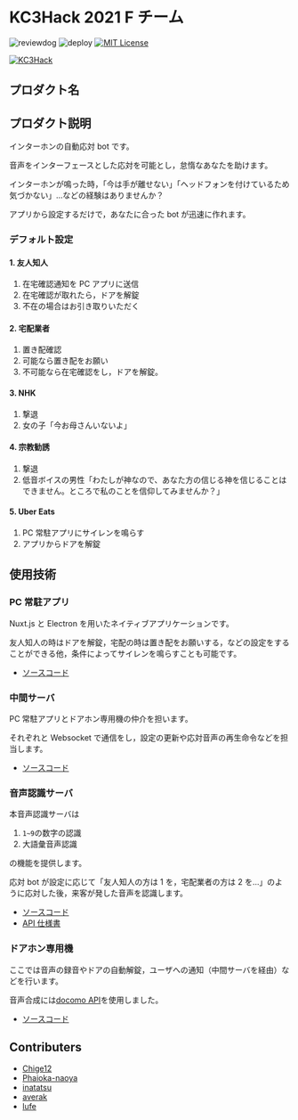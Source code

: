 # KC3Hack 2021 F チーム

![reviewdog](https://github.com/kc3hack/2021_f/workflows/reviewdog/badge.svg)
![deploy](https://github.com/kc3hack/2021_f/workflows/deploy/badge.svg)
[![MIT License](http://img.shields.io/badge/license-MIT-blue.svg?style=flat)](LICENSE)

[![KC3Hack](https://kc3.me/hack/wp-content/uploads/2021/01/kc3hack2021ogp@2x.png)](https://kc3.me/hack)

## プロダクト名

## プロダクト説明

インターホンの自動応対 bot です。

音声をインターフェースとした応対を可能とし，怠惰なあなたを助けます。

インターホンが鳴った時，「今は手が離せない」「ヘッドフォンを付けているため気づかない」...などの経験はありませんか？

アプリから設定するだけで，あなたに合った bot が迅速に作れます。

### デフォルト設定

#### 1. 友人知人

1. 在宅確認通知を PC アプリに送信
2. 在宅確認が取れたら，ドアを解錠
3. 不在の場合はお引き取りいただく

#### 2. 宅配業者

1. 置き配確認
2. 可能なら置き配をお願い
3. 不可能なら在宅確認をし，ドアを解錠。

#### 3. NHK

1. 撃退
2. 女の子「今お母さんいないよ」

#### 4. 宗教勧誘

1. 撃退
2. 低音ボイスの男性「わたしが神なので、あなた方の信じる神を信じることはできません。ところで私のことを信仰してみませんか？」

#### 5. Uber Eats

1. PC 常駐アプリにサイレンを鳴らす
2. アプリからドアを解錠

## 使用技術

### PC 常駐アプリ

Nuxt.js と Electron を用いたネイティブアプリケーションです。

友人知人の時はドアを解錠，宅配の時は置き配をお願いする，などの設定をすることができる他，条件によってサイレンを鳴らすことも可能です。

- [ソースコード](https://github.com/Chige12/kc3hack-front)

### 中間サーバ

PC 常駐アプリとドアホン専用機の仲介を担います。

それぞれと Websocket で通信をし，設定の更新や応対音声の再生命令などを担当します。

- [ソースコード](https://github.com/inatatsu-tatsuhiro/kc3_server)

### 音声認識サーバ

本音声認識サーバは

1. `1~9`の数字の認識
2. 大語彙音声認識

の機能を提供します。

応対 bot が設定に応じて「友人知人の方は 1 を，宅配業者の方は 2 を...」のように応対した後，来客が発した音声を認識します。

- [ソースコード](https://github.com/kc3hack/2021_f/tree/main/asr-server)
- [API 仕様書](https://github.com/kc3hack/2021_f/wiki/ASR%E3%82%B5%E3%83%BC%E3%83%90)

### ドアホン専用機

ここでは音声の録音やドアの自動解錠，ユーザへの通知（中間サーバを経由）などを行います。

音声合成には[docomo API](https://dev.smt.docomo.ne.jp/?p=docs.api.page&api_name=text_to_speech&p_name=api_7#tag01)を使用しました。

- [ソースコード](https://github.com/kc3hack/2021_f/tree/main/door_phone)

## Contributers

- [Chige12](https://github.com/Chige12)
- [Phaioka-naoya](https://github.com/Phaioka-naoya)
- [inatatsu](https://github.com/inatatsu-tatsuhiro)
- [averak](https://github.com/averak)
- [lufe](https://github.com/lufeee)

